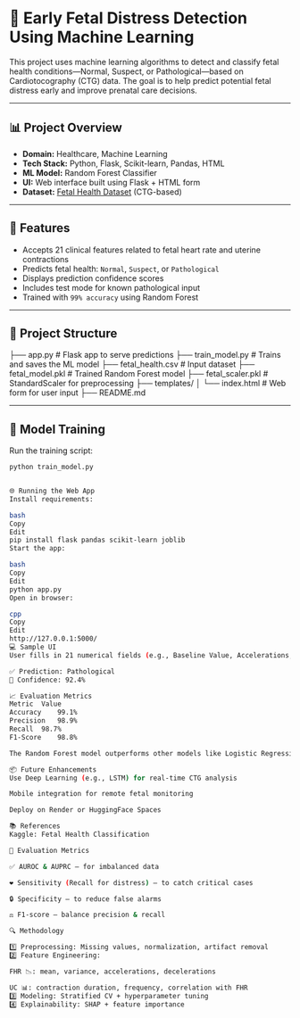 # 🤰 Early Fetal Distress Detection Using Machine Learning

This project uses machine learning algorithms to detect and classify fetal health conditions—Normal, Suspect, or Pathological—based on Cardiotocography (CTG) data. The goal is to help predict potential fetal distress early and improve prenatal care decisions.

---

## 📊 Project Overview

- **Domain:** Healthcare, Machine Learning
- **Tech Stack:** Python, Flask, Scikit-learn, Pandas, HTML
- **ML Model:** Random Forest Classifier
- **UI:** Web interface built using Flask + HTML form
- **Dataset:** [Fetal Health Dataset](https://www.kaggle.com/datasets/andrewmvd/fetal-health-classification) (CTG-based)

---

## 🚀 Features

- Accepts 21 clinical features related to fetal heart rate and uterine contractions
- Predicts fetal health: `Normal`, `Suspect`, or `Pathological`
- Displays prediction confidence scores
- Includes test mode for known pathological input
- Trained with `99% accuracy` using Random Forest

---

## 📁 Project Structure


├── app.py # Flask app to serve predictions
├── train_model.py # Trains and saves the ML model
├── fetal_health.csv # Input dataset
├── fetal_model.pkl # Trained Random Forest model
├── fetal_scaler.pkl # StandardScaler for preprocessing
├── templates/
│ └── index.html # Web form for user input
├── README.md 



---

## 🧠 Model Training

Run the training script:

```bash
python train_model.py


🌐 Running the Web App
Install requirements:

bash
Copy
Edit
pip install flask pandas scikit-learn joblib
Start the app:

bash
Copy
Edit
python app.py
Open in browser:

cpp
Copy
Edit
http://127.0.0.1:5000/
💻 Sample UI
User fills in 21 numerical fields (e.g., Baseline Value, Accelerations, Histogram Features), clicks Predict, and gets a result like:

✅ Prediction: Pathological
🎯 Confidence: 92.4%

📈 Evaluation Metrics
Metric	Value
Accuracy	99.1%
Precision	98.9%
Recall	98.7%
F1-Score	98.8%

The Random Forest model outperforms other models like Logistic Regression, SVM, and KNN.

📦 Future Enhancements
Use Deep Learning (e.g., LSTM) for real-time CTG analysis

Mobile integration for remote fetal monitoring

Deploy on Render or HuggingFace Spaces

📚 References
Kaggle: Fetal Health Classification

🧪 Evaluation Metrics

✅ AUROC & AUPRC – for imbalanced data

❤️ Sensitivity (Recall for distress) – to catch critical cases

🔒 Specificity – to reduce false alarms

⚖️ F1-score – balance precision & recall

🔍 Methodology

1️⃣ Preprocessing: Missing values, normalization, artifact removal
2️⃣ Feature Engineering:

FHR 📉: mean, variance, accelerations, decelerations

UC 📊: contraction duration, frequency, correlation with FHR
3️⃣ Modeling: Stratified CV + hyperparameter tuning
4️⃣ Explainability: SHAP + feature importance
